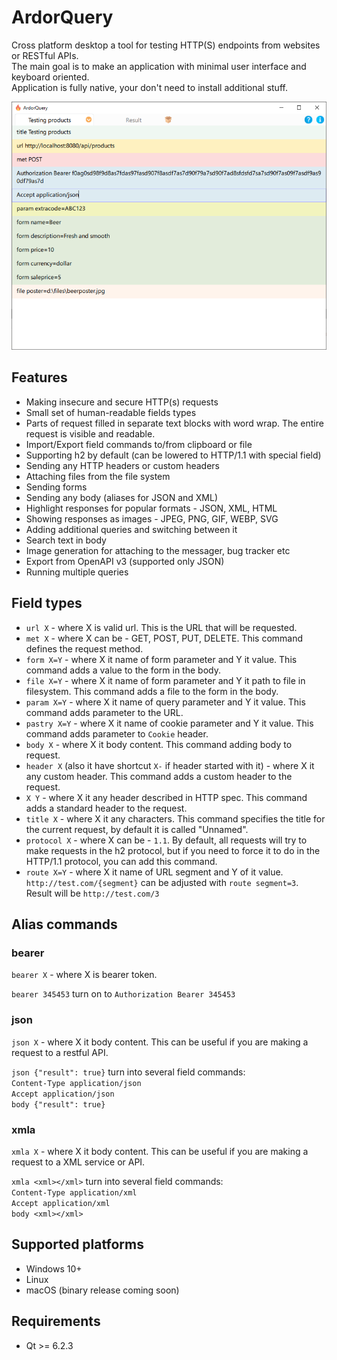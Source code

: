 # ArdorQuery
Cross platform desktop a tool for testing HTTP(S) endpoints from websites or RESTful APIs.  
The main goal is to make an application with minimal user interface and keyboard oriented.  
Application is fully native, your don't need to install additional stuff.  
  
![Screenshoot](https://github.com/trueromanus/ArdorQuery/raw/main/src/screenshoot.png)
## Features
* Making insecure and secure HTTP(s) requests
* Small set of human-readable fields types
* Parts of request filled in separate text blocks with word wrap. The entire request is visible and readable.
* Import/Export field commands to/from clipboard or file
* Supporting h2 by default (can be lowered to HTTP/1.1 with special field)
* Sending any HTTP headers or custom headers
* Attaching files from the file system
* Sending forms
* Sending any body (aliases for JSON and XML)
* Highlight responses for popular formats - JSON, XML, HTML
* Showing responses as images - JPEG, PNG, GIF, WEBP, SVG
* Adding additional queries and switching between it
* Search text in body
* Image generation for attaching to the messager, bug tracker etc
* Export from OpenAPI v3 (supported only JSON)
* Running multiple queries

## Field types
* `url X` - where X is valid url. This is the URL that will be requested.
* `met X` - where X can be - GET, POST, PUT, DELETE. This command defines the request method.
* `form X=Y` - where X it name of form parameter and Y it value. This command adds a value to the form in the body.
* `file X=Y` - where X it name of form parameter and Y it path to file in filesystem. This command adds a file to the form in the body.
* `param X=Y` - where X it name of query parameter and Y it value. This command adds parameter to the URL.
* `pastry X=Y` - where X it name of cookie parameter and Y it value. This command adds parameter to `Cookie` header.
* `body X` - where X it body content. This command adding body to request.
* `header X` (also it have shortcut `X-` if header started with it) - where X it any custom header. This command adds a custom header to the request.
* `X Y` - where X it any header described in HTTP spec. This command adds a standard header to the request.
* `title X` - where X it any characters. This command specifies the title for the current request, by default it is called "Unnamed".
* `protocol X` - where X can be - `1.1`. By default, all requests will try to make requests in the h2 protocol, but if you need to force it to do in the HTTP/1.1 protocol, you can add this command.
* `route X=Y` - where X it name of URL segment and Y of it value. `http://test.com/{segment}` can be adjusted with `route segment=3`. Result will be `http://test.com/3`

## Alias commands
### bearer
`bearer X` - where X is bearer token.  
  
`bearer 345453` turn on to `Authorization Bearer 345453`

### json
`json X` - where X it body content. This can be useful if you are making a request to a restful API.
  
`json {"result": true}` turn into several field commands:  
`Content-Type application/json`  
`Accept application/json`  
`body {"result": true}` 

### xmla
`xmla X` - where X it body content. This can be useful if you are making a request to a XML service or API.  
  
`xmla <xml></xml>` turn into several field commands:  
`Content-Type application/xml`  
`Accept application/xml`  
`body <xml></xml>` 

## Supported platforms
* Windows 10+
* Linux
* macOS (binary release coming soon)

## Requirements
* Qt >= 6.2.3
